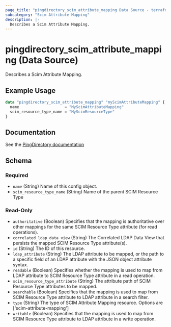 ```yaml
---
page_title: "pingdirectory_scim_attribute_mapping Data Source - terraform-provider-pingdirectory"
subcategory: "Scim Attribute Mapping"
description: |-
  Describes a Scim Attribute Mapping.
---
```


# pingdirectory_scim_attribute_mapping (Data Source)

Describes a Scim Attribute Mapping.

## Example Usage

```terraform
data "pingdirectory_scim_attribute_mapping" "myScimAttributeMapping" {
  name                    = "MyScimAttributeMapping"
  scim_resource_type_name = "MyScimResourceType"
}
```

## Documentation
See the [PingDirectory documentation](https://docs.pingidentity.com/r/en-us/pingdirectory-93/pd_sync_config_scimv2_attr_maps)

<!-- schema generated by tfplugindocs -->
## Schema

### Required

- `name` (String) Name of this config object.
- `scim_resource_type_name` (String) Name of the parent SCIM Resource Type

### Read-Only

- `authoritative` (Boolean) Specifies that the mapping is authoritative over other mappings for the same SCIM Resource Type attribute (for read operations).
- `correlated_ldap_data_view` (String) The Correlated LDAP Data View that persists the mapped SCIM Resource Type attribute(s).
- `id` (String) The ID of this resource.
- `ldap_attribute` (String) The LDAP attribute to be mapped, or the path to a specific field of an LDAP attribute with the JSON object attribute syntax.
- `readable` (Boolean) Specifies whether the mapping is used to map from LDAP attribute to SCIM Resource Type attribute in a read operation.
- `scim_resource_type_attribute` (String) The attribute path of SCIM Resource Type attributes to be mapped.
- `searchable` (Boolean) Specifies that the mapping is used to map from SCIM Resource Type attribute to LDAP attribute in a search filter.
- `type` (String) The type of SCIM Attribute Mapping resource. Options are ['scim-attribute-mapping']
- `writable` (Boolean) Specifies that the mapping is used to map from SCIM Resource Type attribute to LDAP attribute in a write operation.

